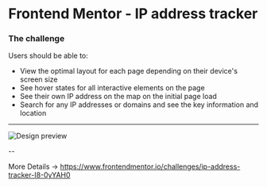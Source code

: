 # Frontend Mentor - IP address tracker

### The challenge

Users should be able to:

- View the optimal layout for each page depending on their device's screen size
- See hover states for all interactive elements on the page
- See their own IP address on the map on the initial page load
- Search for any IP addresses or domains and see the key information and location

---

![Design preview ](../src/design/desktop-preview.jpg)

--

More Details -> https://www.frontendmentor.io/challenges/ip-address-tracker-I8-0yYAH0

